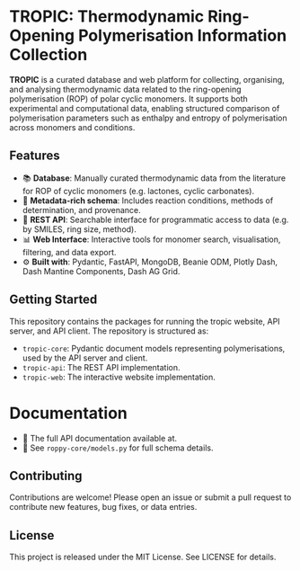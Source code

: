 # TROPIC: Thermodynamic Ring-Opening Polymerisation Information Collection

**TROPIC** is a curated database and web platform for collecting, organising, and analysing thermodynamic data related to the ring-opening polymerisation (ROP) of polar cyclic monomers. It supports both experimental and computational data, enabling structured comparison of polymerisation parameters such as enthalpy and entropy of polymerisation across monomers and conditions.

## Features

- 📚 **Database**: Manually curated thermodynamic data from the literature for ROP of cyclic monomers (e.g. lactones, cyclic carbonates).
- 🔬 **Metadata-rich schema**: Includes reaction conditions, methods of determination, and provenance.
- 🔎 **REST API**: Searchable interface for programmatic access to data (e.g. by SMILES, ring size, method).
- 📊 **Web Interface**: Interactive tools for monomer search, visualisation, filtering, and data export.
- ⚙️ **Built with**: Pydantic, FastAPI, MongoDB, Beanie ODM, Plotly Dash, Dash Mantine Components, Dash AG Grid.

## Getting Started

This repository contains the packages for running the tropic website, API server, and API client. The repository is structured as:
- `tropic-core`: Pydantic document models representing polymerisations, used by the API server and client.
- `tropic-api`: The REST API implementation.
- `tropic-web`: The interactive website implementation.

# Documentation

- 📄 The full API documentation available at.
- 📁 See `roppy-core/models.py` for full schema details.

## Contributing

Contributions are welcome! Please open an issue or submit a pull request to contribute new features, bug fixes, or data entries.

## License

This project is released under the MIT License. See LICENSE for details.
